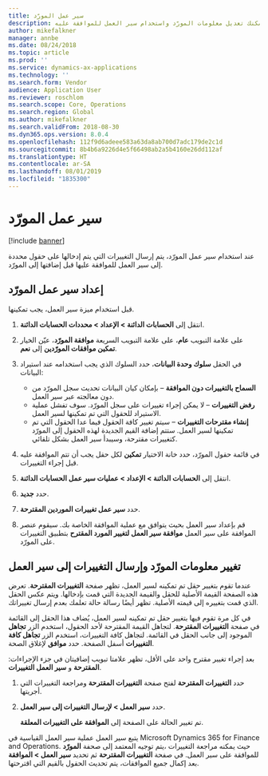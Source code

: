 ```yaml
---
title: سير عمل المورّد
description: يمكنك تعديل معلومات المورّد واستخدام سير العمل للموافقة عليه.
author: mikefalkner
manager: annbe
ms.date: 08/24/2018
ms.topic: article
ms.prod: ''
ms.service: dynamics-ax-applications
ms.technology: ''
ms.search.form: Vendor
audience: Application User
ms.reviewer: roschlom
ms.search.scope: Core, Operations
ms.search.region: Global
ms.author: mikefalkner
ms.search.validFrom: 2018-08-30
ms.dyn365.ops.version: 8.0.4
ms.openlocfilehash: 112f9d6adeee583a63da8ab700d7adc179de2c1d
ms.sourcegitcommit: 8b4b6a9226d4e5f66498ab2a5b4160e26dd112af
ms.translationtype: HT
ms.contentlocale: ar-SA
ms.lasthandoff: 08/01/2019
ms.locfileid: "1835300"
---
```

# <a name="vendor-workflow"></a>سير عمل المورّد

[!include [banner](../includes/banner.md)]

عند استخدام سير عمل المورّد، يتم إرسال التغييرات التي يتم إدخالها على حقول محددة إلى سير العمل للموافقة عليها قبل إضافتها إلى المورّد.

## <a name="set-up-the-vendor-workflow"></a>إعداد سير عمل المورّد

قبل استخدام ميزة سير العمل، يجب تمكينها.

1. انتقل إلى **الحسابات الدائنة \> الإعداد \> محددات الحسابات الدائنة**.
2. على علامة التبويب **عام**، على علامة التبويب السريعة **موافقة المورّد‬**، عيّن الخيار **تمكين موافقات المورّدين‬** إلى **نعم**.
3. في الحقل **سلوك وحدة البيانات**، حدد السلوك الذي يجب استخدامه عند استيراد البيانات:

    - **السماح بالتغييرات دون الموافقة‬** – بإمكان كيان البيانات تحديث سجل المورّد من دون معالجته عبر سير العمل.
    - **رفض التغييرات** – لا يمكن إجراء تغييرات على سجل المورّد. سوف تفشل عملية الاستيراد للحقول التي تم تمكينها لسير العمل.
    - **إنشاء مقترحات التغييرات‬** – سيتم تغيير كافة الحقول فيما عدا الحقول التي تم تمكينها لسير العمل. ستتم إضافة القيم الجديدة لهذه الحقول إلى المورّد كتغييرات مقترحة، وسيبدأ سير العمل بشكل تلقائي.

4. في قائمة حقول المورّد، حدد خانة الاختيار **تمكين** لكل حقل يجب أن تتم الموافقة عليه قبل إجراء التغييرات.
5. انتقل إلى **الحسابات الدائنة \> الإعداد \> عمليات سير عمل الحسابات الدائنة‬**.
6. حدد **جديد**.
7. حدد **سير عمل تغييرات الموردين المقترحة‬**. 
8. قم بإعداد سير العمل بحيث يتوافق مع عملية الموافقة الخاصة بك. سيقوم عنصر الموافقة على سير العمل **موافقة سير العمل لتغيير المورد المقترح‬** بتطبيق التغييرات على المورّد.

## <a name="change-vendor-information-and-submit-the-changes-to-the-workflow"></a>تغيير معلومات المورّد وإرسال التغييرات إلى سير العمل

عندما تقوم بتغيير حقل تم تمكينه لسير العمل، تظهر صفحة **التغييرات المقترحة‬**. تعرض هذه الصفحة القيمة الأصلية للحقل والقيمة الجديدة التي قمت بإدخالها. ويتم عكس الحقل الذي قمت بتغييره إلى قيمته الأصلية. تظهر أيضًا رسالة حالة تعلمك بعدم إرسال تغييراتك. 

في كل مرة تقوم فيها بتغيير حقل تم تمكينه لسير العمل، يُضاف هذا الحقل إلى القائمة في صفحة **التغييرات المقترحة‬**. لتجاهل القيمة المقترحة لأحد الحقول، استخدم الزر **تجاهل** الموجود إلى جانب الحقل في القائمة. لتجاهل كافة التغييرات، استخدم الزر **تجاهل كافة التغييرات** أسفل الصفحة. حدد **موافق** لإغلاق الصحة.

بعد إجراء تغيير مقترح واحد على الأقل، تظهر علامتا تبويب إضافيتان في جزء الإجراءات: **التغييرات‏‎ المقترحة** و **سير العمل**.

1. حدد **التغييرات المقترحة** لفتح صفحة **التغييرات المقترحة** ومراجعة التغييرات التي أجريتها.
2. حدد **سير العمل \> لإرسال التغييرات إلى سير العمل**.

    تم تغيير الحالة على الصفحة إلى **الموافقة على التغييرات المعلقة**.

يتبع سير العمل عملية سير العمل القياسية في Microsoft Dynamics 365 for Finance and Operations. يتم توجيه المعتمد‬ إلى صحفة **المورّد‏‎**، حيث يمكنه مراجعة التغييرات في صفحة **التغييرات المقترحة** ثم تحديد **سير العمل \> الموافقة‏‎** للموافقة على سير العمل. بعد إكمال جميع الموافقات، يتم تحديث الحقول بالقيم التي اقترحتها.
